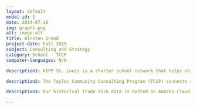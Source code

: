 ```yaml
---
layout: default
modal-id: 1
date: 2014-07-18
img: graphs.png
alt: image-alt
title: Winston Grand
project-date: Fall 2015
subject: Consulting and Strategy
category: School - TCCP
computer-languages: N/A

description1: KIPP St. Louis is a charter school network that helps children from low-income households surpass socioeconomic hurdles and attend college. As of Fall 2015, they provide an extended day, extended year educational program that serves grades K-8.

description2: The Taylor Community Consulting Program (TCCP) connects student teams with local non-profits. These teams tackle the problems the non-profits face in a consulting engagement, developing a solution for their client while maintaining regular communication with the non-profit to ensure their satisfaction.  

description3: Our historical trade tick data is hosted on Amazon Cloud instances. We analyze and manipulate this data directly on the instance with Python in conjunction with various data analysis libraries, including Pandas, NumPy and PySwarm. Our brokerage account is hosted at Interactive Brokers and interacted with through an automated execution system built on Interactive Brokers’ C++ API.

---
```

